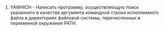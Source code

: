 1. YAWHICH - Написать программу, осуществляющую поиск указанного в качестве аргумента командной строки исполняемого файла в директориях файловой системы, перечисленных в переменной окружения PATH.

